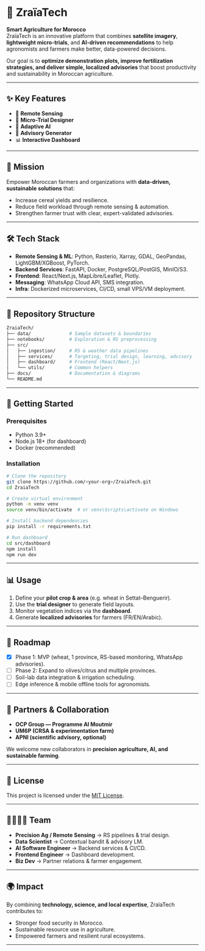 
# 🌾 ZraïaTech

**Smart Agriculture for Morocco**  
ZraïaTech is an innovative platform that combines **satellite imagery**, **lightweight micro-trials**, and **AI-driven recommendations** to help agronomists and farmers make better, data-powered decisions.  

Our goal is to **optimize demonstration plots, improve fertilization strategies, and deliver simple, localized advisories** that boost productivity and sustainability in Moroccan agriculture.

---

## ✨ Key Features

- 📡 **Remote Sensing**
- 🧪 **Micro-Trial Designer**
- 🤖 **Adaptive AI**
- 💬 **Advisory Generator**
- 📊 **Interactive Dashboard**

---

## 🚀 Mission

Empower Moroccan farmers and organizations with **data-driven, sustainable solutions** that:  
- Increase cereal yields and resilience.  
- Reduce field workload through remote sensing & automation.  
- Strengthen farmer trust with clear, expert-validated advisories.  

---

## 🛠 Tech Stack

- **Remote Sensing & ML**: Python, Rasterio, Xarray, GDAL, GeoPandas, LightGBM/XGBoost, PyTorch.  
- **Backend Services**: FastAPI, Docker, PostgreSQL/PostGIS, MinIO/S3.  
- **Frontend**: React/Next.js, MapLibre/Leaflet, Plotly.  
- **Messaging**: WhatsApp Cloud API, SMS integration.  
- **Infra**: Dockerized microservices, CI/CD, small VPS/VM deployment.  

---

## 📂 Repository Structure

```bash
ZraiaTech/
├── data/              # Sample datasets & boundaries
├── notebooks/         # Exploration & RS preprocessing
├── src/
│   ├── ingestion/     # RS & weather data pipelines
│   ├── services/      # Targeting, trial design, learning, advisory
│   ├── dashboard/     # Frontend (React/Next.js)
│   └── utils/         # Common helpers
├── docs/              # Documentation & diagrams
└── README.md
````

---

## 📖 Getting Started

### Prerequisites

* Python 3.9+
* Node.js 18+ (for dashboard)
* Docker (recommended)

### Installation

```bash
# Clone the repository
git clone https://github.com/<your-org>/ZraiaTech.git
cd ZraiaTech

# Create virtual environment
python -m venv venv
source venv/bin/activate  # or venv\Scripts\activate on Windows

# Install backend dependencies
pip install -r requirements.txt

# Run dashboard
cd src/dashboard
npm install
npm run dev
```

---

## 📊 Usage

1. Define your **pilot crop & area** (e.g. wheat in Settat–Benguerir).
2. Use the **trial designer** to generate field layouts.
3. Monitor vegetation indices via the **dashboard**.
4. Generate **localized advisories** for farmers (FR/EN/Arabic).

---

## 🧭 Roadmap

* [x] Phase 1: MVP (wheat, 1 province, RS-based monitoring, WhatsApp advisories).
* [ ] Phase 2: Expand to olives/citrus and multiple provinces.
* [ ] Soil-lab data integration & irrigation scheduling.
* [ ] Edge inference & mobile offline tools for agronomists.

---

## 🤝 Partners & Collaboration

* **OCP Group — Programme Al Moutmir**
* **UM6P (CRSA & experimentation farm)**
* **APNI (scientific advisory, optional)**

We welcome new collaborators in **precision agriculture, AI, and sustainable farming**.

---

## 📜 License

This project is licensed under the [MIT License](LICENSE).

---

## 👨‍👩‍👧‍👦 Team

* **Precision Ag / Remote Sensing** → RS pipelines & trial design.
* **Data Scientist** → Contextual bandit & advisory LM.
* **AI Software Engineer** → Backend services & CI/CD.
* **Frontend Engineer** → Dashboard development.
* **Biz Dev** → Partner relations & farmer engagement.

---

## 🌍 Impact

By combining **technology, science, and local expertise**, ZraïaTech contributes to:

* Stronger food security in Morocco.
* Sustainable resource use in agriculture.
* Empowered farmers and resilient rural ecosystems.

---




